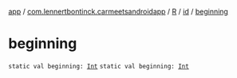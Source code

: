 [app](../../../index.md) / [com.lennertbontinck.carmeetsandroidapp](../../index.md) / [R](../index.md) / [id](index.md) / [beginning](./beginning.md)

# beginning

`static val beginning: `[`Int`](https://kotlinlang.org/api/latest/jvm/stdlib/kotlin/-int/index.html)
`static val beginning: `[`Int`](https://kotlinlang.org/api/latest/jvm/stdlib/kotlin/-int/index.html)